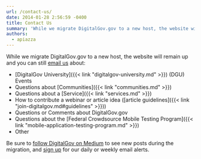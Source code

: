 ```yaml
---
url: /contact-us/
date: 2014-01-28 2:56:59 -0400
title: Contact Us
summary: 'While we migrate DigitalGov.gov to a new host, the website will remain up and you can still email us about: DigitalGov University (DGU) Events Questions about Communities Questions about a Service How to contribute a webinar or article idea (article guidelines) Questions or Comments about DigitalGov.gov Questions about the Federal Crowdsource Mobile Testing Program Other'
authors:
  - apiazza
---
```


While we migrate DigitalGov.gov to a new host, the website will remain up and you can still [email us](mailto:digitalgov@gsa.gov) about:

  * [DigitalGov University]({{< link "digitalgov-university.md" >}}) (DGU) Events
  * Questions about [Communities]({{< link "communities.md" >}})
  * Questions about a [Service]({{< link "services.md" >}})
  * How to contribute a webinar or article idea ([article guidelines]({{< link "join-digitalgov.md#guidelines" >}}))
  * Questions or Comments about DigitalGov.gov
  * Questions about the [Federal Crowdsource Mobile Testing Program]({{< link "mobile-application-testing-program.md" >}})
  * Other

Be sure to [follow DigitalGov on Medium](https://medium.com/@DigitalGov) to see new posts during the migration, and [sign up](http://connect.digitalgov.gov/subscribe) for our daily or weekly email alerts.
